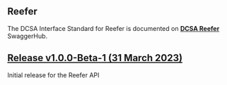 ## Reefer

The DCSA Interface Standard for Reefer is documented on [**DCSA Reefer**](https://app.swaggerhub.com/apis/dcsaorg/DCSA_REEFER) SwaggerHub.

<a name="v100Beta1"></a>[Release v1.0.0-Beta-1 (31 March 2023)](https://app.swaggerhub.com/apis-docs/dcsaorg/DCSA_REEFER/1.0.0-Beta-1)
---
Initial release for the Reefer API
